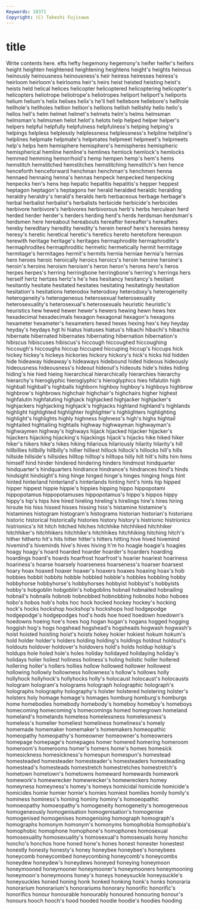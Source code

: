 ```yaml
---
Keywords: 10371 
Copyright: (C) Takeshi Fujisawa
---
```


# title

Write contents here.
efts hefty hegemony hegemony's heifer heifer's heifers
height heighten heightened heightening heightens height's heights heinous heinously heinousness
heinousness's heir heiress heiresses heiress's heirloom heirloom's heirlooms heir's heirs
heist heisted heisting heist's heists held helical helices helicopter helicoptered
helicoptering helicopter's helicopters heliotrope heliotrope's heliotropes heliport heliport's heliports helium
helium's helix helixes helix's he'll hell hellebore hellebore's hellhole hellhole's
hellholes hellion hellion's hellions hellish hellishly hello hello's hellos hell's
helm helmet helmet's helmets helm's helms helmsman helmsman's helmsmen helot
helot's helots help helped helper helper's helpers helpful helpfully helpfulness
helpfulness's helping helping's helpings helpless helplessly helplessness helplessness's helpline helpline's
helplines helpmate helpmate's helpmates helpmeet helpmeet's helpmeets help's helps hem
hemisphere hemisphere's hemispheres hemispheric hemispherical hemline hemline's hemlines hemlock hemlock's
hemlocks hemmed hemming hemorrhoid's hemp hempen hemp's hem's hems hemstitch
hemstitched hemstitches hemstitching hemstitch's hen hence henceforth henceforward henchman henchman's
henchmen henna hennaed hennaing henna's hennas henpeck henpecked henpecking henpecks
hen's hens hep hepatic hepatitis hepatitis's hepper heppest heptagon heptagon's
heptagons her herald heralded heraldic heralding heraldry heraldry's herald's heralds
herb herbaceous herbage herbage's herbal herbalist herbalist's herbalists herbicide herbicide's
herbicides herbivore herbivore's herbivores herbivorous herb's herbs herculean herd herded
herder herder's herders herding herd's herds herdsman herdsman's herdsmen here
hereabout hereabouts hereafter hereafter's hereafters hereby hereditary heredity heredity's herein
hereof here's heresies heresy heresy's heretic heretical heretic's heretics hereto
heretofore hereupon herewith heritage heritage's heritages hermaphrodite hermaphrodite's hermaphrodites hermaphroditic
hermetic hermetically hermit hermitage hermitage's hermitages hermit's hermits hernia herniae
hernia's hernias hero heroes heroic heroically heroics heroics's heroin heroine
heroine's heroin's heroins heroism heroism's heron heron's herons hero's heros
herpes herpes's herring herringbone herringbone's herring's herrings hers herself hertz
hertzes hertz's he's hes hesitancy hesitancy's hesitant hesitantly hesitate hesitated
hesitates hesitating hesitatingly hesitation hesitation's hesitations heterodox heterodoxy heterodoxy's heterogeneity
heterogeneity's heterogeneous heterosexual heterosexuality heterosexuality's heterosexual's heterosexuals heuristic heuristic's heuristics
hew hewed hewer hewer's hewers hewing hewn hews hex hexadecimal
hexadecimals hexagon hexagonal hexagon's hexagons hexameter hexameter's hexameters hexed hexes
hexing hex's hey heyday heyday's heydays hgt hi hiatus hiatuses
hiatus's hibachi hibachi's hibachis hibernate hibernated hibernates hibernating hibernation hibernation's
hibiscus hibiscuses hibiscus's hiccough hiccoughed hiccoughing hiccough's hiccoughs hiccup hiccuped
hiccuping hiccup's hiccups hick hickey hickey's hickeys hickories hickory hickory's
hick's hicks hid hidden hide hideaway hideaway's hideaways hidebound hided
hideous hideously hideousness hideousness's hideout hideout's hideouts hide's hides hiding
hiding's hie hied hieing hierarchical hierarchically hierarchies hierarchy hierarchy's hieroglyphic
hieroglyphic's hieroglyphics hies hifalutin high highball highball's highballs highborn highboy
highboy's highboys highbrow highbrow's highbrows highchair highchair's highchairs higher highest
highfalutin highfaluting highjack highjacked highjacker highjacker's highjackers highjacking highjack's highjacks
highland highland's highlands highlight highlighted highlighter highlighter's highlighters highlighting highlight's
highlights highly highness highness's high's highs hightail hightailed hightailing hightails
highway highwayman highwayman's highwaymen highway's highways hijack hijacked hijacker hijacker's
hijackers hijacking hijacking's hijackings hijack's hijacks hike hiked hiker hiker's
hikers hike's hikes hiking hilarious hilariously hilarity hilarity's hill hillbillies
hillbilly hillbilly's hillier hilliest hillock hillock's hillocks hill's hills hillside
hillside's hillsides hilltop hilltop's hilltops hilly hilt hilt's hilts him
hims himself hind hinder hindered hindering hinders hindmost hindquarter hindquarter's
hindquarters hindrance hindrance's hindrances hind's hinds hindsight hindsight's hing hinge
hinged hinge's hinges hinging hings hint hinted hinterland hinterland's hinterlands
hinting hint's hints hip hipped hipper hippest hippie hippie's hippies
hipping hippo hippopotami hippopotamus hippopotamuses hippopotamus's hippo's hippos hippy hippy's
hip's hips hire hired hireling hireling's hirelings hire's hires hiring
hirsute his hiss hissed hisses hissing hiss's histamine histamine's histamines
histogram histogram's histograms historian historian's historians historic historical historically histories
history history's histrionic histrionics histrionics's hit hitch hitched hitches hitchhike
hitchhiked hitchhiker hitchhiker's hitchhikers hitchhike's hitchhikes hitchhiking hitching hitch's hither
hitherto hit's hits hitter hitter's hitters hitting hive hived hivemind
hivemind's hiveminds hive's hives hiving h'm ho hoagie hoagie's hoagies
hoagy hoagy's hoard hoarded hoarder hoarder's hoarders hoarding hoardings hoard's
hoards hoarfrost hoarfrost's hoarier hoariest hoariness hoariness's hoarse hoarsely hoarseness
hoarseness's hoarser hoarsest hoary hoax hoaxed hoaxer hoaxer's hoaxers hoaxes
hoaxing hoax's hob hobbies hobbit hobbits hobble hobbled hobble's hobbles
hobbling hobby hobbyhorse hobbyhorse's hobbyhorses hobbyist hobbyist's hobbyists hobby's hobgoblin
hobgoblin's hobgoblins hobnail hobnailed hobnailing hobnail's hobnails hobnob hobnobbed hobnobbing
hobnobs hobo hoboes hobo's hobos hob's hobs hoc hock hocked
hockey hockey's hocking hock's hocks hockshop hockshop's hockshops hod hodgepodge
hodgepodge's hodgepodges hod's hods hoe hoed hoedown hoedown's hoedowns hoeing
hoe's hoes hog hogan hogan's hogans hogged hogging hoggish hog's
hogs hogshead hogshead's hogsheads hogwash hogwash's hoist hoisted hoisting hoist's
hoists hokey hokier hokiest hokum hokum's hold holder holder's holders
holding holding's holdings holdout holdout's holdouts holdover holdover's holdovers hold's
holds holdup holdup's holdups hole holed hole's holes holiday holidayed
holidaying holiday's holidays holier holiest holiness holiness's holing holistic holler
hollered hollering holler's hollers hollies hollow hollowed hollower hollowest hollowing
hollowly hollowness hollowness's hollow's hollows holly hollyhock hollyhock's hollyhocks holly's
holocaust holocaust's holocausts hologram hologram's holograms holograph holographic holograph's holographs
holography holography's holster holstered holstering holster's holsters holy homage homage's
homages homburg homburg's homburgs home homebodies homebody homebody's homeboy homeboy's
homeboys homecoming homecoming's homecomings homed homegrown homeland homeland's homelands homeless
homelessness homelessness's homeless's homelier homeliest homeliness homeliness's homely homemade homemaker
homemaker's homemakers homeopathic homeopathy homeopathy's homeowner homeowner's homeowners homepage homepage's
homepages homer homered homering homeroom homeroom's homerooms homer's homers home's
homes homesick homesickness homesickness's homespun homespun's homestead homesteaded homesteader homesteader's
homesteaders homesteading homestead's homesteads homestretch homestretches homestretch's hometown hometown's hometowns
homeward homewards homework homework's homewrecker homewrecker's homewreckers homey homeyness homeyness's
homey's homeys homicidal homicide homicide's homicides homie homier homie's homies
homiest homilies homily homily's hominess hominess's homing hominy hominy's homoeopathic
homoeopathy homoeopathy's homogeneity homogeneity's homogeneous homogeneously homogenisation homogenisation's homogenise homogenised
homogenises homogenising homograph homograph's homographs homonym homonym's homonyms homophobia homophobia's
homophobic homophone homophone's homophones homosexual homosexuality homosexuality's homosexual's homosexuals homy
honcho honcho's honchos hone honed hone's hones honest honester honestest
honestly honesty honesty's honey honeybee honeybee's honeybees honeycomb honeycombed honeycombing
honeycomb's honeycombs honeydew honeydew's honeydews honeyed honeying honeymoon honeymooned honeymooner
honeymooner's honeymooners honeymooning honeymoon's honeymoons honey's honeys honeysuckle honeysuckle's honeysuckles
honied honing honk honked honking honk's honks honoraria honorarium honorarium's
honorariums honorary honorific honorific's honorifics honour honourable honourably honoured honouring
honour's honours hooch hooch's hood hooded hoodie hoodie's hoodies hooding
